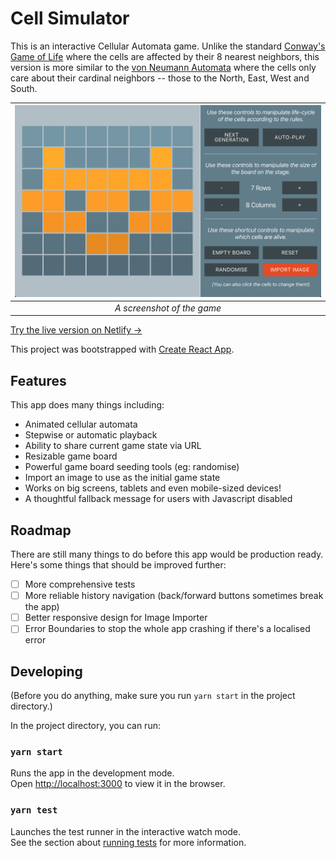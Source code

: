 # Cell Simulator

This is an interactive Cellular Automata game. Unlike the standard [Conway's
Game of Life](https://en.wikipedia.org/wiki/Conway%27s_Game_of_Life) where the
cells are affected by their 8 nearest neighbors, this version is more similar to
the [von Neumann Automata](https://en.wikipedia.org/wiki/Von_Neumann_cellular_automaton)
where the cells only care about their cardinal neighbors -- those to the North,
East, West and South.

| ![Screenshot of the game](./screenshot.png) |
| :-----------------------------------------: |
|         _A screenshot of the game_          |

[Try the live version on Netlify →](https://angry-minsky-e2796d.netlify.com/)

This project was bootstrapped with [Create React App](https://github.com/facebook/create-react-app).

## Features

This app does many things including:

- Animated cellular automata
- Stepwise or automatic playback
- Ability to share current game state via URL
- Resizable game board
- Powerful game board seeding tools (eg: randomise)
- Import an image to use as the initial game state
- Works on big screens, tablets and even mobile-sized devices!
- A thoughtful fallback message for users with Javascript disabled

## Roadmap

There are still many things to do before this app would be production ready.
Here's some things that should be improved further:

- [ ] More comprehensive tests
- [ ] More reliable history navigation (back/forward buttons sometimes break the app)
- [ ] Better responsive design for Image Importer
- [ ] Error Boundaries to stop the whole app crashing if there's a localised error

## Developing

(Before you do anything, make sure you run `yarn start` in the project directory.)

In the project directory, you can run:

### `yarn start`

Runs the app in the development mode.<br />
Open [http://localhost:3000](http://localhost:3000) to view it in the browser.

### `yarn test`

Launches the test runner in the interactive watch mode.<br />
See the section about [running tests](https://facebook.github.io/create-react-app/docs/running-tests) for more information.
